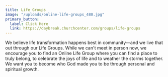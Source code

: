 ```yaml
---
title: Life Groups
image: "/uploads/online-life-groups_480.jpg"
primary_button:
  label: Click Here
  link: https://daybreak.churchcenter.com/groups/life-groups
---
```


We believe life transformation happens best in community—and we live that out through our Life Groups. While we can't meet in person now, we encourage you to find an Online Life Group where you can find a place to truly belong, to celebrate the joys of life and to weather the storms together. We want you to become who God made you to be through personal and spiritual growth.